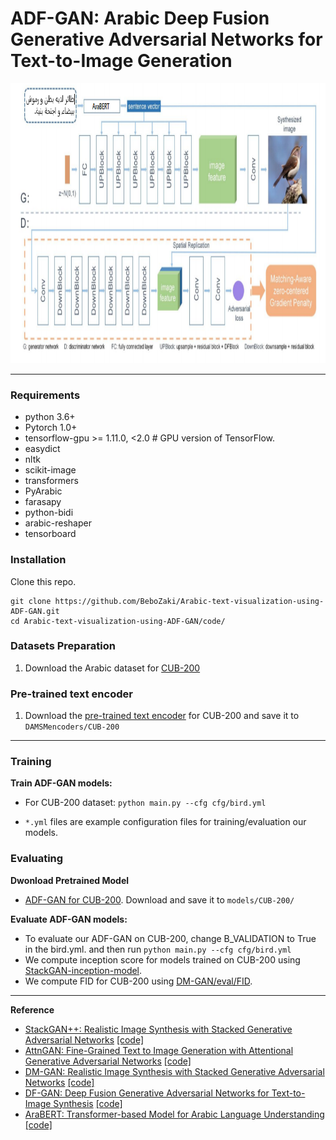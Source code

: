# ADF-GAN: Arabic Deep Fusion Generative Adversarial Networks for Text-to-Image Generation

<img src="model.PNG" width="900px" height="448px"/>

---
### Requirements
- python 3.6+
- Pytorch 1.0+
- tensorflow-gpu  >= 1.11.0, <2.0 # GPU version of TensorFlow.
- easydict
- nltk
- scikit-image
- transformers
- PyArabic
- farasapy
- python-bidi
- arabic-reshaper
- tensorboard


### Installation
Clone this repo.
```
git clone https://github.com/BeboZaki/Arabic-text-visualization-using-ADF-GAN.git
cd Arabic-text-visualization-using-ADF-GAN/code/
```

### Datasets Preparation
1. Download the Arabic dataset for [CUB-200](https://drive.google.com/drive/folders/137IXPY0rpRAh9rCsQTKQesrZ4lvvn5mx?usp=sharing)

### Pre-trained text encoder
1. Download the [pre-trained text encoder](https://drive.google.com/file/d/17M9Xn5Nhk7DfMHY1_movO4MAw60UsvU1/view?usp=sharing) for CUB-200 and save it to `DAMSMencoders/CUB-200`

---
### Training
**Train ADF-GAN models:**
  - For CUB-200 dataset: `python main.py --cfg cfg/bird.yml`

- `*.yml` files are example configuration files for training/evaluation our models.

### Evaluating

**Dwonload Pretrained Model**
- [ADF-GAN for CUB-200](https://drive.google.com/file/d/14qv3kM-g0Hd1ZcfGlNyEnKAUUZhKr67u/view?usp=sharing). Download and save it to `models/CUB-200/`

**Evaluate ADF-GAN models:**

- To evaluate our ADF-GAN on CUB-200, change B_VALIDATION to True in the bird.yml. and then run `python main.py --cfg cfg/bird.yml`
- We compute inception score for models trained on CUB-200 using [StackGAN-inception-model](https://github.com/hanzhanggit/StackGAN-inception-model).
- We compute FID for CUB-200 using [DM-GAN/eval/FID](https://github.com/MinfengZhu/DM-GAN/tree/master/eval/FID). 

---
**Reference**
- [StackGAN++: Realistic Image Synthesis with Stacked Generative Adversarial Networks](https://arxiv.org/abs/1710.10916) [[code]](https://github.com/hanzhanggit/StackGAN-v2)
- [AttnGAN: Fine-Grained Text to Image Generation with Attentional Generative Adversarial Networks](https://openaccess.thecvf.com/content_cvpr_2018/papers/Xu_AttnGAN_Fine-Grained_Text_CVPR_2018_paper.pdf) [[code]](https://github.com/taoxugit/AttnGAN)
- [DM-GAN: Realistic Image Synthesis with Stacked Generative Adversarial Networks](https://arxiv.org/abs/1904.01310) [[code]](https://github.com/MinfengZhu/DM-GAN)
- [DF-GAN: Deep Fusion Generative Adversarial Networks for Text-to-Image Synthesis](https://arxiv.org/abs/2008.05865) [[code]](https://github.com/tobran/DF-GAN/tree/master/code)
- [AraBERT: Transformer-based Model for Arabic Language Understanding](https://arxiv.org/abs/2003.00104) [[code]](https://github.com/aub-mind/arabert)

